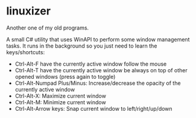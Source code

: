 # linuxizer

Another one of my old programs.

A small C# utility that uses WinAPI to perform some window management tasks. It runs in the background so you just need to learn the keys/shortcuts:
- Ctrl-Alt-F have the currently active window follow the mouse
- Ctrl-Alt-T have the currently active window be always on top of other opened windows (press again to toggle)
- Ctrl-Alt-Numpad Plus/Minus: Increase/decrease the opacity of the currently active window
- Ctrl-Alt-X: Maximize current window
- Ctrl-Alt-M: Minimize current window
- Ctrl-Alt-Arrow keys: Snap current window to left/right/up/down
